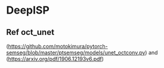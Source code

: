 # DeepISP

## Ref oct_unet
(https://github.com/motokimura/pytorch-semseg/blob/master/ptsemseg/models/unet_octconv.py)
and 
(https://arxiv.org/pdf/1906.12193v6.pdf)
